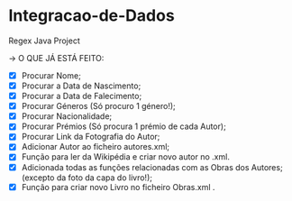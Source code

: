 # Integracao-de-Dados
Regex Java Project

-> O QUE JÁ ESTÁ FEITO:
 - [x] Procurar Nome;
 - [x] Procurar a Data de Nascimento;
 - [x] Procurar a Data de Falecimento;
 - [x] Procurar Géneros (Só procuro 1 género!);
 - [x] Procurar Nacionalidade;
 - [x] Procurar Prémios (Só procura 1 prémio de cada Autor);
 - [x] Procurar Link da Fotografia do Autor;
 - [x] Adicionar Autor ao ficheiro autores.xml;
 - [x] Função para ler da Wikipédia e criar novo autor no .xml.
 - [x] Adicionada todas as funções relacionadas com as Obras dos Autores; (excepto da foto da capa do livro!);
 - [x] Função para criar novo Livro no ficheiro Obras.xml .

